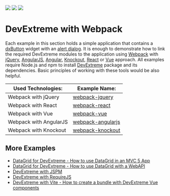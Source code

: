 <!-- default badges list -->
![](https://img.shields.io/endpoint?url=https://codecentral.devexpress.com/api/v1/VersionRange/651150962/23.1.3%2B)
[![](https://img.shields.io/badge/Open_in_DevExpress_Support_Center-FF7200?style=flat-square&logo=DevExpress&logoColor=white)](https://supportcenter.devexpress.com/ticket/details/T1170894)
[![](https://img.shields.io/badge/📖_How_to_use_DevExpress_Examples-e9f6fc?style=flat-square)](https://docs.devexpress.com/GeneralInformation/403183)
<!-- default badges end -->
# DevExtreme with Webpack 

Each example in this section holds a simple application that contains a [dxButton](https://js.devexpress.com/Documentation/ApiReference/UI_Components/dxButton/) widget with an [alert dialog](https://js.devexpress.com/Documentation/ApiReference/Common/Utils/ui/dialog/#alertmessageHtml_title). It is enough to demonstrate how to link the required DevExtreme modules to the application using [Webpack](http://webpack.github.io/docs/) with [jQuery](http://jquery.com/), [AngularJS](https://angularjs.org/), [Angular](https://angular.io/), [Knockout](http://knockoutjs.com/), [React](https://reactjs.org/) or [Vue](https://vuejs.org/) approach. All examples require Node.js and npm to install [DevExtreme](http://js.devexpress.com/) package and its dependencies. Basic principles of working with these tools would be also helpful.

Used Technologies:     | Example Name:
---------------------- | --------------
Webpack with jQuery    | [webpack-jquery](webpack-jquery/)
Webpack with React     | [webpack-react](webpack-react/)
Webpack with Vue       | [webpack-vue](webpack-vue/)
Webpack with AngularJS | [webpack-angularjs](webpack-angularjs/)
Webpack with Knockout  | [webpack-knockout](webpack-knockout/)

## More Examples

- [DataGrid for DevExtreme - How to use DataGrid in an MVC 5 App](https://github.com/DevExpress-Examples/devextreme-datagrid-mvc5)
- [DataGrid for DevExtreme - How to use DataGrid with a WebAPI](https://github.com/DevExpress-Examples/devextreme-datagrid-with-webapi)
- [DevExtreme with JSPM](https://github.com/DevExpress-Examples/devextreme-jspm-examples)
- [DevExtreme with RequireJS](https://github.com/DevExpress-Examples/devextreme-requirejs-examples)
- [DevExtreme with Vite - How to create a bundle with DevExtreme Vue components](https://github.com/DevExpress-Examples/devextreme-vite-vue-bundling)
